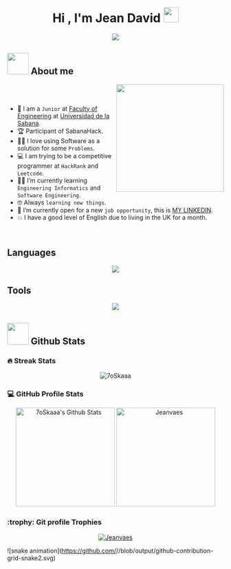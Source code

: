 <h1 align="center">Hi , I'm Jean David <img src="https://media.giphy.com/media/hvRJCLFzcasrR4ia7z/giphy.gif" width="35"></h1>
<p align="center">
  <a href="https://github.com/DenverCoder1/readme-typing-svg"><img src="https://readme-typing-svg.herokuapp.com?font=Time+New+Roman&color=%23C8BE25&size=25&center=true&vCenter=true&width=600&height=100&lines=Software+Engineer+@Jeanvaes;Engineering+informatics+Student;Backend+Programmer;Software+Arquitect;Passionate+for+Computers;Always+learning+new+things"></a>
</p>
	
## <picture><img src = "https://github.com/7oSkaaa/7oSkaaa/blob/main/Images/about_me.gif?raw=true" width = 50px></picture> About me

<picture> <img align="right" src="https://github.com/7oSkaaa/7oSkaaa/blob/main/Images/Right_Side.gif?raw=true" width = 250px></picture>

<br><br>

- :school: I am a `Junior` at [Faculty of Engineering](https://www.unisabana.edu.co/facultaddeingenieria/) at [Universidad de la Sabana](https://www.unisabana.edu.co/).
- :trophy: Participant of SabanaHack.
- :technologist: I love using Software as a solution for some `Problems`.
- :computer: I am trying to be a competitive programmer at `HackRank` and `Leetcode`.
- :student: I’m currently learning `Engineering Informatics` and `Software Engineering`.
- :nerd_face: Always `learning new things`.
- :thinking: I’m currently open for a new `job opportunity`, this is [MY LINKEDIN](www.linkedin.com/in/jean-david-valencia-esteban-4a5957264).
- :boom: I have a good level of English due to living in the UK for a month.
<br>

## Languages

<p align="center">
  <a href="https://skillicons.dev">
    <img src="https://skillicons.dev/icons?i=cpp,go,java,kotlin,py" />
  </a>
</p>

## Tools

<p align="center">
  <a href="https://skillicons.dev">
    <img src="https://skillicons.dev/icons?i=vscode,spring,rabbitmq,postman,mysql,maven,kubernetes,idea,github,git,docker" />
  </a>
</p>

## <picture> <img src = "https://github.com/7oSkaaa/7oSkaaa/blob/main/Images/Statistics.gif?raw=true" width = 50px>  </picture> Github Stats

<h3> 🔥 Streak Stats</h3>

<p align="center"><img src="https://github-readme-streak-stats.herokuapp.com/?user=Jeanvaes&theme=tokyonight_duo" alt="7oSkaaa" /></p>

<h3>💻 GitHub Profile Stats</h3>
	
<p align="center">
    <a href="https://github.com/anuraghazra/github-readme-stats">
	    <img alt="7oSkaaa's Github Stats" src="https://github-readme-stats.vercel.app/api?username=Jeanvaes&show_icons=true&count_private=true&locale=en&theme=tokyonight&layout=compact" height="230px"/></a>
	  <img src="https://github-readme-stats.vercel.app/api/top-langs?username=Jeanvaes&langs_count=10&show_icons=true&locale=en&theme=tokyonight" alt="Jeanvaes" height="230px"/>
<br/>

</details>

<h3> :trophy: Git profile Trophies </h3>
	
<p align="center"> <a href="https://github.com/ryo-ma/github-profile-trophy"><img src="https://github-profile-trophy.vercel.app/?username=Jeanvaes&layout=compact&theme=tokyonight&column=4&margin-w=15&margin-h=15" alt="Jeanvaes" /></a> </p>

![snake animation](https://github.com/<seu user Jeanvaes>/<seu user Jeanvaes>/blob/output/github-contribution-grid-snake2.svg)
